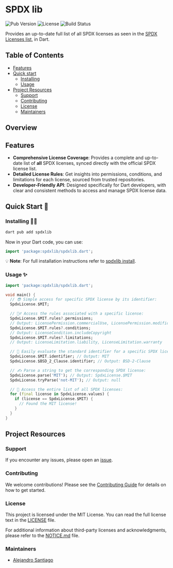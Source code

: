 # SPDX lib

![Pub Version](https://img.shields.io/pub/v/spdxlib)
![License](https://img.shields.io/github/license/alestiago/license_lens)
![Build Status](https://img.shields.io/github/actions/workflow/status/alestiago/license_lens/spdxlib.yml)

Provides an up-to-date full list of all SPDX licenses as seen in the [SPDX Licenses list](https://spdx.org/licenses/), in Dart.

## Table of Contents

- [Features](#features)
- [Quick start](#quick-start-)
  - [Installing](#installing-)
  - [Usage](#usage-)
- [Project Resources](#project-resources)
  - [Support](#support)
  - [Contributing](#contributing)
  - [License](#license)
  - [Maintainers](#maintainers)

## Overview 

## Features

- **Comprehensive License Coverage**: Provides a complete and up-to-date list of **all** SPDX licenses, synced directly with the official SPDX license list.
- **Detailed License Rules**: Get insights into permissions, conditions, and limitations for each license, sourced from trusted repositories.
- **Developer-Friendly API**: Designed specifically for Dart developers, with clear and consistent methods to access and manage SPDX license data.

## Quick Start 🚀

### Installing 🧑‍💻

```dart
dart pub add spdxlib
```

Now in your Dart code, you can use:

```dart
import 'package:spdxlib/spdxlib.dart';
```

💡 **Note**: For full installation instructions refer to [spdxlib install](https://pub.dev/packages/spdxlib/install).

### Usage ✨

```dart
import 'package:spdxlib/spdxlib.dart';

void main() {
  // 😎 Simple access for specific SPDX license by its identifier:
  SpdxLicense.$MIT;

  // 👮‍♂️ Access the rules associated with a specific license:
  SpdxLicense.$MIT.rules?.permissions;
  // Output: LicensePermission.commercialUse, LicensePermission.modifications, ...
  SpdxLicense.$MIT.rules?.conditions;
  // Output: LicenseCondition.includeCopyright
  SpdxLicense.$MIT.rules?.limitations;
  // Output: LicenseLimitation.liability, LicenseLimitation.warranty

  // 🪪 Easily evaluate the standard identifier for a specific SPDX license:
  SpdxLicense.$MIT.identifier; // Output: MIT
  SpdxLicense.$BSD_2_Clause.identifier; // Output: BSD-2-Clause

  // ✍️ Parse a string to get the corresponding SPDX license:
  SpdxLicense.parse('MIT'); // Output: SpdxLicense.$MIT
  SpdxLicense.tryParse('not-MIT'); // Output: null

  // 📜 Access the entire list of all SPDX licenses:
  for (final license in SpdxLicense.values) {
    if (license == SpdxLicense.$MIT) {
      // Found the MIT license!
    }
  }
}

```

## Project Resources

### Support

If you encounter any issues, please open an [issue](https://github.com/alestiago/license_lens/issues).

### Contributing

We welcome contributions! Please see the [Contributing Guide](https://github.com/alestiago/license_lens/blob/main/packages/spdxlib_gen/CONTRIBUTING.md) for details on how to get started.

### License

This project is licensed under the MIT License. You can read the full license text in the [LICENSE](./LICENSE) file.

For additional information about third-party licenses and acknowledgments, please refer to the [NOTICE.md](./NOTICE.md) file.

### Maintainers

- [Alejandro Santiago](https://github.com/alestiago)

